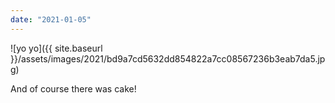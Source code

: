 ```yaml
---
date: "2021-01-05"
---
```


![yo yo]({{ site.baseurl }}/assets/images/2021/bd9a7cd5632dd854822a7cc08567236b3eab7da5.jpg)

And of course there was cake!
